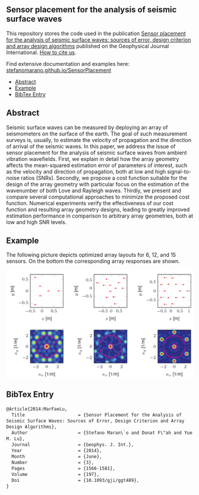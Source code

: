 ## Sensor placement for the analysis of seismic surface waves


This repository stores the code used in the publication 
[Sensor placement for the analysis of seismic surface waves: sources of error, design criterion and array design algorithms](https://doi.org/10.1093/gji/ggt489) published on the Geophysical Journal International. [How to cite us](#bibtex-entry).

Find extensive documentation and examples here: [stefanomarano.github.io/SensorPlacement](https://stefanomarano.github.io/SensorPlacement)


 * [Abstract](#abstract)
 * [Example](#example)
 * [BibTex Entry](#bibtex-entry)

## Abstract

Seismic surface waves can be measured by deploying an array of seismometers on the surface of the earth. The goal of such measurement surveys is, usually, to estimate the velocity of propagation and the direction of arrival of the seismic waves. In this paper, we address the issue of sensor placement for the analysis of seismic surface waves from ambient vibration wavefields. First, we explain in detail how the array geometry affects the mean-squared estimation error of parameters of interest, such as the velocity and direction of propagation, both at low and high signal-to-noise ratios (SNRs). Secondly, we propose a cost function suitable for the design of the array geometry with particular focus on the estimation of the wavenumber of both Love and Rayleigh waves. Thirdly, we present and compare several computational approaches to minimize the proposed cost function. Numerical experiments verify the effectiveness of our cost function and resulting array geometry designs, leading to greatly improved estimation performance in comparison to arbitrary array geometries, both at low and high SNR levels.

## Example

The following picture depicts optimized array layouts for 6, 12, and 15 sensors. On the bottom the corresponding array responses are shown.

![Examplary array layouts][ArrayLayout]

[ArrayLayout]: img/ArrayLayout.png "Examplary array layouts"
 
## BibTex Entry

```
@Article{2014:MarFaeLu,
  Title                    = {Sensor Placement for the Analysis of Seismic Surface Waves: Sources of Error, Design Criterion and Array Design Algorithms},
  Author                   = {Stefano Maran\`o and Donat F\"ah and Yue M. Lu},
  Journal                  = {Geophys. J. Int.},
  Year                     = {2014},
  Month                    = {June},
  Number                   = {3},
  Pages                    = {1566-1581},
  Volume                   = {197},
  Doi                      = {10.1093/gji/ggt489},
}
```
